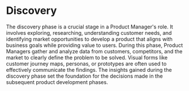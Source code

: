 # Discovery

The discovery phase is a crucial stage in a Product Manager's role. It involves exploring, researching, understanding customer needs, and identifying market opportunities to develop a product that aligns with business goals while providing value to users. During this phase, Product Managers gather and analyze data from customers, competitors, and the market to clearly define the problem to be solved. Visual forms like customer journey maps, personas, or prototypes are often used to effectively communicate the findings. The insights gained during the discovery phase set the foundation for the decisions made in the subsequent product development phases.